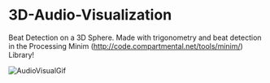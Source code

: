 # 3D-Audio-Visualization

Beat Detection on a 3D Sphere. Made with trigonometry and beat detection in the Processing Minim (http://code.compartmental.net/tools/minim/) Library!

![AudioVisualGif](https://i.imgur.com/rQ3Csl0.png)
